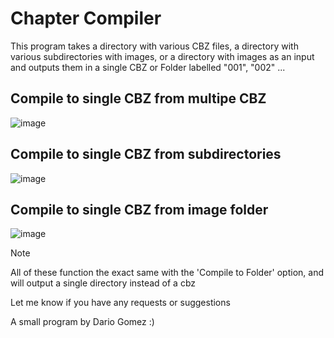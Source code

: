 # Chapter Compiler

This program takes a directory with various CBZ files, a directory with various subdirectories with images, or a directory with images as an input and outputs them in a single CBZ or Folder labelled "001", "002" ...

## Compile to single CBZ from multipe CBZ

![image](https://github.com/user-attachments/assets/dbc128b5-5269-40df-bf9d-4c40559d95d8)

## Compile to single CBZ from subdirectories

![image](https://github.com/user-attachments/assets/6377d692-25c4-4758-a765-cef900a7e638)

## Compile to single CBZ from image folder

![image](https://github.com/user-attachments/assets/dcf8224b-f3f1-45e6-9ccd-5a8f260ff952)

> [!NOTE]
> All of these function the exact same with the 'Compile to Folder' option, and will output a single directory instead of a cbz

Let me know if you have any requests or suggestions

A small program by Dario Gomez :)
